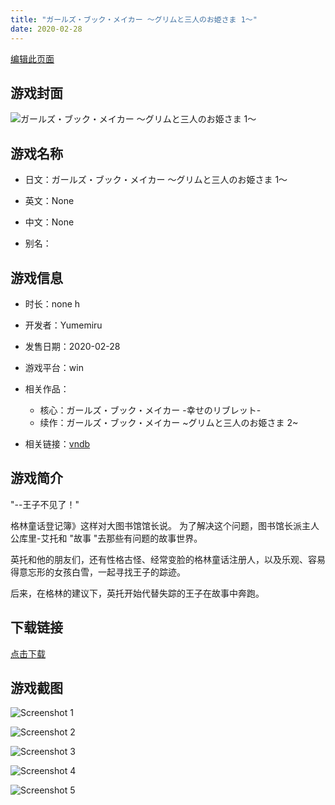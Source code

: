 ```yaml
---
title: "ガールズ・ブック・メイカー ～グリムと三人のお姫さま 1～"
date: 2020-02-28
---
```

[编辑此页面](https://github.com/ACG-3/ADV3-source/blob/main/source/_posts/games/%E3%82%AC%E3%83%BC%E3%83%AB%E3%82%BA%E3%83%BB%E3%83%96%E3%83%83%E3%82%AF%E3%83%BB%E3%83%A1%E3%82%A4%E3%82%AB%E3%83%BC%20%EF%BD%9E%E3%82%B0%E3%83%AA%E3%83%A0%E3%81%A8%E4%B8%89%E4%BA%BA%E3%81%AE%E3%81%8A%E5%A7%AB%E3%81%95%E3%81%BE%201%EF%BD%9E.md)

## 游戏封面

![ガールズ・ブック・メイカー ～グリムと三人のお姫さま 1～](https://pan.timero.xyz/onedrive/img_lib_001/%E3%82%AC%E3%83%BC%E3%83%AB%E3%82%BA%E3%83%BB%E3%83%96%E3%83%83%E3%82%AF%E3%83%BB%E3%83%A1%E3%82%A4%E3%82%AB%E3%83%BC%20%EF%BD%9E%E3%82%B0%E3%83%AA%E3%83%A0%E3%81%A8%E4%B8%89%E4%BA%BA%E3%81%AE%E3%81%8A%E5%A7%AB%E3%81%95%E3%81%BE%201%EF%BD%9E_cover.avif)


## 游戏名称

- 日文：ガールズ・ブック・メイカー ～グリムと三人のお姫さま 1～
- 英文：None
- 中文：None

- 别名：


## 游戏信息

- 时长：none h
- 开发者：Yumemiru
- 发售日期：2020-02-28
- 游戏平台：win
- 相关作品：
   - 核心：ガールズ・ブック・メイカー -幸せのリブレット-
   - 续作：ガールズ・ブック・メイカー ~グリムと三人のお姫さま 2~

- 相关链接：[vndb](https://vndb.org/v27361)


## 游戏简介

"--王子不见了！"

格林童话登记簿》这样对大图书馆馆长说。
为了解决这个问题，图书馆长派主人公库里-艾托和 "故事 "去那些有问题的故事世界。

英托和他的朋友们，还有性格古怪、经常变脸的格林童话注册人，以及乐观、容易得意忘形的女孩白雪，一起寻找王子的踪迹。

后来，在格林的建议下，英托开始代替失踪的王子在故事中奔跑。




## 下载链接

[点击下载](https://pan.timero.xyz/onedrive/adv_lib_001/%E3%82%AC%E3%83%BC%E3%83%AB%E3%82%BA%E3%83%BB%E3%83%96%E3%83%83%E3%82%AF%E3%83%BB%E3%83%A1%E3%82%A4%E3%82%AB%E3%83%BC%20%EF%BD%9E%E3%82%B0%E3%83%AA%E3%83%A0%E3%81%A8%E4%B8%89%E4%BA%BA%E3%81%AE%E3%81%8A%E5%A7%AB%E3%81%95%E3%81%BE%201%EF%BD%9E)


## 游戏截图


![Screenshot 1](https://pan.timero.xyz/onedrive/img_lib_001/%E3%82%AC%E3%83%BC%E3%83%AB%E3%82%BA%E3%83%BB%E3%83%96%E3%83%83%E3%82%AF%E3%83%BB%E3%83%A1%E3%82%A4%E3%82%AB%E3%83%BC%20%EF%BD%9E%E3%82%B0%E3%83%AA%E3%83%A0%E3%81%A8%E4%B8%89%E4%BA%BA%E3%81%AE%E3%81%8A%E5%A7%AB%E3%81%95%E3%81%BE%201%EF%BD%9E_Screenshot_1.avif)

![Screenshot 2](https://pan.timero.xyz/onedrive/img_lib_001/%E3%82%AC%E3%83%BC%E3%83%AB%E3%82%BA%E3%83%BB%E3%83%96%E3%83%83%E3%82%AF%E3%83%BB%E3%83%A1%E3%82%A4%E3%82%AB%E3%83%BC%20%EF%BD%9E%E3%82%B0%E3%83%AA%E3%83%A0%E3%81%A8%E4%B8%89%E4%BA%BA%E3%81%AE%E3%81%8A%E5%A7%AB%E3%81%95%E3%81%BE%201%EF%BD%9E_Screenshot_2.avif)

![Screenshot 3](https://pan.timero.xyz/onedrive/img_lib_001/%E3%82%AC%E3%83%BC%E3%83%AB%E3%82%BA%E3%83%BB%E3%83%96%E3%83%83%E3%82%AF%E3%83%BB%E3%83%A1%E3%82%A4%E3%82%AB%E3%83%BC%20%EF%BD%9E%E3%82%B0%E3%83%AA%E3%83%A0%E3%81%A8%E4%B8%89%E4%BA%BA%E3%81%AE%E3%81%8A%E5%A7%AB%E3%81%95%E3%81%BE%201%EF%BD%9E_Screenshot_3.avif)

![Screenshot 4](https://pan.timero.xyz/onedrive/img_lib_001/%E3%82%AC%E3%83%BC%E3%83%AB%E3%82%BA%E3%83%BB%E3%83%96%E3%83%83%E3%82%AF%E3%83%BB%E3%83%A1%E3%82%A4%E3%82%AB%E3%83%BC%20%EF%BD%9E%E3%82%B0%E3%83%AA%E3%83%A0%E3%81%A8%E4%B8%89%E4%BA%BA%E3%81%AE%E3%81%8A%E5%A7%AB%E3%81%95%E3%81%BE%201%EF%BD%9E_Screenshot_4.avif)

![Screenshot 5](https://pan.timero.xyz/onedrive/img_lib_001/%E3%82%AC%E3%83%BC%E3%83%AB%E3%82%BA%E3%83%BB%E3%83%96%E3%83%83%E3%82%AF%E3%83%BB%E3%83%A1%E3%82%A4%E3%82%AB%E3%83%BC%20%EF%BD%9E%E3%82%B0%E3%83%AA%E3%83%A0%E3%81%A8%E4%B8%89%E4%BA%BA%E3%81%AE%E3%81%8A%E5%A7%AB%E3%81%95%E3%81%BE%201%EF%BD%9E_Screenshot_5.avif)

